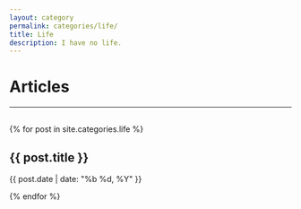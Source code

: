 ```yaml
---
layout: category
permalink: categories/life/
title: Life
description: I have no life.
---
```


# Articles
<hr style='margin-bottom:30px'>
{% for post in site.categories.life %}
<div onclick="window.location.href='{{ post.url }}'" class='articlelink'>
    <h2>{{ post.title }}</h2>
    <p>{{ post.date | date: "%b %d, %Y" }}</p>
</div>
 
{% endfor %}
